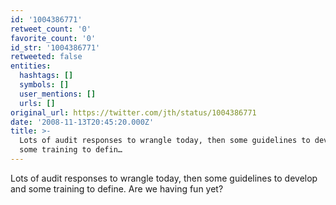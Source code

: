```yaml
---
id: '1004386771'
retweet_count: '0'
favorite_count: '0'
id_str: '1004386771'
retweeted: false
entities:
  hashtags: []
  symbols: []
  user_mentions: []
  urls: []
original_url: https://twitter.com/jth/status/1004386771
date: '2008-11-13T20:45:20.000Z'
title: >-
  Lots of audit responses to wrangle today, then some guidelines to develop and
  some training to defin…
---
```


Lots of audit responses to wrangle today, then some guidelines to develop and some training to define. Are we having fun yet?